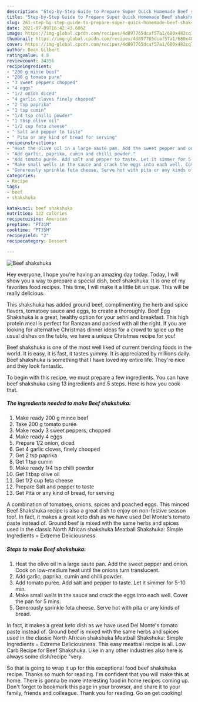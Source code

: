 ```yaml
---
description: "Step-by-Step Guide to Prepare Super Quick Homemade Beef shakshuka"
title: "Step-by-Step Guide to Prepare Super Quick Homemade Beef shakshuka"
slug: 261-step-by-step-guide-to-prepare-super-quick-homemade-beef-shakshuka
date: 2021-07-09T16:42:43.606Z
image: https://img-global.cpcdn.com/recipes/4d897765dcaf57a1/680x482cq70/beef-shakshuka-recipe-main-photo.jpg
thumbnail: https://img-global.cpcdn.com/recipes/4d897765dcaf57a1/680x482cq70/beef-shakshuka-recipe-main-photo.jpg
cover: https://img-global.cpcdn.com/recipes/4d897765dcaf57a1/680x482cq70/beef-shakshuka-recipe-main-photo.jpg
author: Dean Gilbert
ratingvalue: 4.8
reviewcount: 34356
recipeingredient:
- "200 g mince beef"
- "200 g tomato pure"
- "3 sweet peppers chopped"
- "4 eggs"
- "1/2 onion diced"
- "4 garlic cloves finely chooped"
- "2 tsp paprika"
- "1 tsp cumin"
- "1/4 tsp chilli powder"
- "1 tbsp olive oil"
- "1/2 cup feta cheese"
- " Salt and pepper to taste"
- " Pita or any kind of bread for serving"
recipeinstructions:
- "Heat the olive oil in a large sauté pan. Add the sweet pepper and onion. Cook on low-medium heat until the onions turn translucent."
- "Add garlic, paprika, cumin and chilli powder."
- "Add tomato purée. Add salt and pepper to taste. Let it simmer for 5-10 min."
- "Make small wells in the sauce and crack the eggs into each well. Cover the pan for 5 mins."
- "Generously sprinkle feta cheese. Serve hot with pita or any kinds of bread."
categories:
- Recipe
tags:
- beef
- shakshuka

katakunci: beef shakshuka 
nutrition: 122 calories
recipecuisine: American
preptime: "PT31M"
cooktime: "PT35M"
recipeyield: "2"
recipecategory: Dessert

---
```



![Beef shakshuka](https://img-global.cpcdn.com/recipes/4d897765dcaf57a1/680x482cq70/beef-shakshuka-recipe-main-photo.jpg)

Hey everyone, I hope you're having an amazing day today. Today, I will show you a way to prepare a special dish, beef shakshuka. It is one of my favorites food recipes. This time, I will make it a little bit unique. This will be really delicious.

This shakshuka has added ground beef, complimenting the herb and spice flavors, tomatoey sauce and eggs, to create a thoroughly. Beef Egg Shakshuka is a great, healthy option for your sehri and breakfast. This high protein meal is perfect for Ramzan and packed with all the right. If you are looking for alternative Christmas dinner ideas for a crowd to spice up the usual dishes on the table, we have a unique Christmas recipe for you!

Beef shakshuka is one of the most well liked of current trending foods in the world. It is easy, it is fast, it tastes yummy. It is appreciated by millions daily. Beef shakshuka is something that I have loved my entire life. They're nice and they look fantastic.


To begin with this recipe, we must prepare a few ingredients. You can have beef shakshuka using 13 ingredients and 5 steps. Here is how you cook that.

<!--inarticleads1-->

##### The ingredients needed to make Beef shakshuka:

1. Make ready 200 g mince beef
1. Take 200 g tomato purée
1. Make ready 3 sweet peppers, chopped
1. Make ready 4 eggs
1. Prepare 1/2 onion, diced
1. Get 4 garlic cloves, finely chooped
1. Get 2 tsp paprika
1. Get 1 tsp cumin
1. Make ready 1/4 tsp chilli powder
1. Get 1 tbsp olive oil
1. Get 1/2 cup feta cheese
1. Prepare  Salt and pepper to taste
1. Get  Pita or any kind of bread, for serving


A combination of tomatoes, onions, spices and poached eggs. This minced Beef Shakshuka recipe is also a great dish to enjoy on non-festive season too!. In fact, it makes a great keto dish as we have used Del Monte&#39;s tomato paste instead of. Ground beef is mixed with the same herbs and spices used in the classic North African shakshuka Meatball Shakshuka: Simple Ingredients = Extreme Deliciousness. 

<!--inarticleads2-->

##### Steps to make Beef shakshuka:

1. Heat the olive oil in a large sauté pan. Add the sweet pepper and onion. Cook on low-medium heat until the onions turn translucent.
1. Add garlic, paprika, cumin and chilli powder.
1. Add tomato purée. Add salt and pepper to taste. Let it simmer for 5-10 min.
1. Make small wells in the sauce and crack the eggs into each well. Cover the pan for 5 mins.
1. Generously sprinkle feta cheese. Serve hot with pita or any kinds of bread.


In fact, it makes a great keto dish as we have used Del Monte&#39;s tomato paste instead of. Ground beef is mixed with the same herbs and spices used in the classic North African shakshuka Meatball Shakshuka: Simple Ingredients = Extreme Deliciousness. This easy meatball recipe is all. Low Carb Recipe for Beef Shakshuka. Like in any other industries also here is always some dish/recipe &#34;very. 

So that is going to wrap it up for this exceptional food beef shakshuka recipe. Thanks so much for reading. I'm confident that you will make this at home. There is gonna be more interesting food in home recipes coming up. Don't forget to bookmark this page in your browser, and share it to your family, friends and colleague. Thank you for reading. Go on get cooking!
